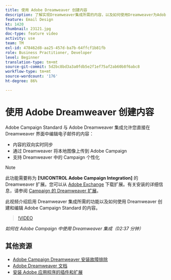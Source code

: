 ```yaml
---
title: 使用 Adobe Dreamweaver 创建内容
description: 了解实现Dreamweaver集成所需的内容，以及如何使用Dreamweaver为Adobe Campaign Standard创建和编辑内容。
feature: Email Design
kt: 1420
thumbnail: 23121.jpg
doc-type: feature video
activity: use
team: TM
exl-id: 478462d8-aa25-457d-ba7b-64ffcf1b81fb
role: Business Practitioner, Developer
level: Beginner
translation-type: tm+mt
source-git-commit: 5d2bc8bd3a3a0fdb5e2f1ef75af2ab60b8f6abc8
workflow-type: tm+mt
source-wordcount: '176'
ht-degree: 86%

---
```


# 使用 Adobe Dreamweaver 创建内容

Adobe Campaign Standard 与 Adobe Dreamweaver 集成允许您直接在 Dreamweaver 界面中编辑电子邮件的内容：

* 内容的双向实时同步
* 通过 Dreamweaver 将本地图像上传到 Adobe Campaign
* 支持 Dreamweaver 中的 Campaign 个性化

>[!NOTE]
>
>此功能需要称为  **[!UICONTROL Adobe Campaign Integration]** 的 Dreamweaver 扩展。您可以从 [Adobe Exchange](https://exchange.adobe.com/creativecloud.html#search) 下载扩展。有关安装的详细信息，请参阅 [Campaign 的 Dreamweaver 扩展](https://helpx.adobe.com/cn/dreamweaver/using/working-with-dreamweaver-and-campaign.html)。

此视频介绍启用 Dreamweaver 集成所需的功能以及如何使用 Dreamweaver 创建和编辑 Adobe Campaign Standard 的内容。

>[!VIDEO](https://video.tv.adobe.com/v/23121?quality=12)

*如何在 Adobe Campaign 中使用 Dreamweaver 集成（02:37 分钟）*

## 其他资源

* [Adobe Campaign Dreamweaver 安装故障排除](https://helpx.adobe.com/cn/dreamweaver/kb/dreamweaver-campaign-integration-issue.html)
* [Adobe Dreamweaver 文档](https://helpx.adobe.com/dreamweaver/using/working-with-dreamweaver-and-campaign.html)
* [安装 Adobe 应用程序的插件和扩展](https://helpx.adobe.com/cn/creative-cloud/kb/installingextensionsandaddons.html)
